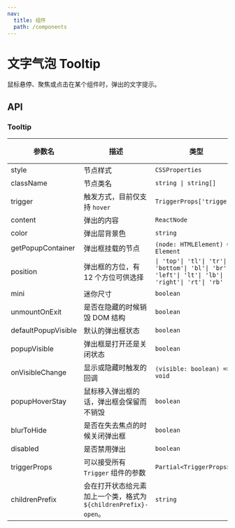 ```yaml
---
nav:
  title: 组件
  path: /components
---
```

# 文字气泡 Tooltip

鼠标悬停、聚焦或点击在某个组件时，弹出的文字提示。

## API

### Tooltip

|参数名|描述|类型|默认值|版本|
|---|---|---|---|---|
|style|节点样式|`CSSProperties`|`-`|-|
|className|节点类名|`string \| string[]`|`-`|-|
|trigger|触发方式，目前仅支持 `hover`|`TriggerProps['trigger']`|`hover`|-|
|content|弹出的内容|`ReactNode`|`-`|-|
|color|弹出层背景色|`string`|`-`|2.22.0|
|getPopupContainer|弹出框挂载的节点|`(node: HTMLElement) => Element`|`-`|-|
|position|弹出框的方位，有 12 个方位可供选择|`\| 'top'\| 'tl'\| 'tr'\| 'bottom'\| 'bl'\| 'br'\| 'left'\| 'lt'\| 'lb'\| 'right'\| 'rt'\| 'rb'`|`top`|-|
|mini|迷你尺寸|`boolean`|`-`|-|
|unmountOnExit|是否在隐藏的时候销毁 DOM 结构|`boolean`|`true`|-|
|defaultPopupVisible|默认的弹出框状态|`boolean`|`-`|-|
|popupVisible|弹出框是打开还是关闭状态|`boolean`|`-`|-|
|onVisibleChange|显示或隐藏时触发的回调|`(visible: boolean) => void`|`-`|-|
|popupHoverStay|鼠标移入弹出框的话，弹出框会保留而不销毁|`boolean`|`true`|-|
|blurToHide|是否在失去焦点的时候关闭弹出框|`boolean`|`true`|-|
|disabled|是否禁用弹出|`boolean`|`-`|-|
|triggerProps|可以接受所有 `Trigger` 组件的参数|`Partial<TriggerProps>`|`-`|-|
|childrenPrefix|会在打开状态给元素加上一个类，格式为 `${childrenPrefix}-open`。|`string`|`-`|-|
